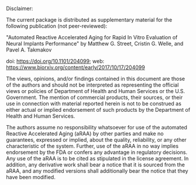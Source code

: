 Disclaimer:

The current package is distributed as supplementary material for the following publication (not peer-reviewed):

"Automated Reactive Accelerated Aging for Rapid In Vitro Evaluation of Neural Implants Performance" 
by Matthew G. Street, Cristin G. Welle, and Pavel A. Takmakov

doi: https://doi.org/10.1101/204099; 
web: https://www.biorxiv.org/content/early/2017/10/17/204099

The views, opinions, and/or findings contained in this document are those of the authors and should not be interpreted as representing the official views or policies of Department of Health and Human Services or the U.S. Government. The mention of commercial products, their sources, or their use in connection with material reported herein is not to be construed as either actual or implied endorsement of such products by the Department of Health and Human Services.

The authors assume no responsibility whatsoever for use of the automated Reactive Accelerated Aging (aRAA) by other parties and make no guarantees, expressed or implied, about the quality, reliability, or any other characteristic of the system. Further, use of the aRAA in no way implies endorsement by the FDA or confers any advantage in regulatory decisions. Any use of the aRAA is to be cited as stipulated in the license agreement. In addition, any derivative work shall bear a notice that it is sourced from the aRAA, and any modified versions shall additionally bear the notice that they have been modified.



